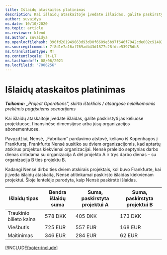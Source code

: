 ```yaml
---
title: Išlaidų ataskaitos platinimas
description: Kai išlaidų ataskaitoje įvedate išlaidas, galite paskirstyti jas keliuose projektuose, juridiniuose subjektuose arba jūsų organizacijos abonementuose.
author: suvaidya
ms.date: 10/10/2020
ms.topic: article
ms.reviewer: kfend
ms.author: suvaidya
ms.openlocfilehash: 396fd201949663d93d90f6609e5b97f646f7942cde002c91482fa7dc26c394ae
ms.sourcegitcommit: 7f8d1e7a16af769adb43d1877c28fdce53975db8
ms.translationtype: MT
ms.contentlocale: lt-LT
ms.lasthandoff: 08/06/2021
ms.locfileid: "7006256"
---
```

# <a name="distributions-on-an-expense-report"></a>Išlaidų ataskaitos platinimas

_**Taikoma:** „Project Operations“, skirta ištekliais / atsargose nelaikomomis prekėmis pagrįstiems scenarijams_

Kai išlaidų ataskaitoje įvedate išlaidas, galite paskirstyti jas keliuose projektuose, finansinėse dimensijose arba jūsų organizacijos abonementuose.

Pavyzdžiui, Nensė, „Fabrikam“ pardavimo atstovė, keliavo iš Kopenhagos į Frankfurtą. Frankfurte Nensė susitiko su dviem organizacijomis, kad aptartų atskirus projektus kiekvienai organizacijai. Nensė praleido septynias darbo dienas dirbdama su organizacija A dėl projekto A ir trys darbo dienas – su organizacija B ties projektu B.

Kadangi Nensė dirbo ties dviem atskirais projektais, kol buvo Frankfurte, kai ji įveda išlaidų ataskaitą, Nensė atitinkamai paskirsto išlaidas kiekvienam projektui. Šioje lentelėje parodyta, kaip Nensė paskirstė išlaidas.

| Išlaidų tipas | Bendra išlaidų suma | Suma, paskirstyta projektui A | Suma, paskirstyta projektui B |
|--------------|----------------------|---------------------------------|---------------------------------|
| Traukinio bilieto kaina   | 578 DKK              | 405 DKK                         | 173 DKK                         |
| Viešbutis        | 725 EUR              | 557 EUR                         | 168 EUR                         |
| Maitinimas        | 346 EUR              | 284 EUR                         | 62 EUR                          |


[!INCLUDE[footer-include](../includes/footer-banner.md)]